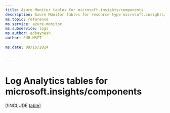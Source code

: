 ```yaml
---
title: Azure Monitor tables for microsoft.insights/components
description: Azure Monitor tables for resource type microsoft.insights/components
ms.topic: reference
ms.service: azure-monitor
ms.subservice: logs
ms.author: edbaynash
author: EdB-MSFT
   
ms.date: 09/16/2024


---
```


# Log Analytics tables for microsoft.insights/components  

[!INCLUDE [table](~/reusable-content/ce-skilling/azure/includes/azure-monitor/reference/tables/microsoft-insights_components-include.md)]

